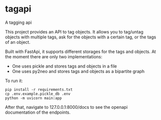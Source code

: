 # tagapi
A tagging api

This project provides an API to tag objects. It allows you to tag/untag objects with multiple tags, ask for the objects with a certain tag, or the tags of an object.

Built with FastApi, it supports different storages for the tags and objects. At the moment there are only two implementations:
* One uses pickle and stores tags and objects in a file
* One uses py2neo and stores tags and objects as a bipartite graph

To run it:

```
pip install -r requirements.txt
cp .env.example.pickle_db .env
python -m uvicorn main:app
```
After that, navigate to 127.0.0.1:8000/docs to see the openapi documentation of the endpoints.
